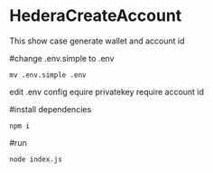 # HederaCreateAccount
This show case generate wallet and account id

#change .env.simple to .env
``` 
mv .env.simple .env
```

edit .env config
equire privatekey
require account id

#install dependencies
```
npm i
```

#run
```
node index.js
```